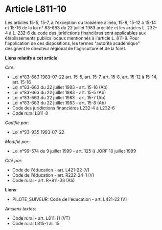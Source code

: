 # Article L811-10

Les articles 15-5, 15-7, à l'exception du troisième alinéa, 15-8, 15-12 à 15-14 et 15-16 de la loi n° 83-663 du 22 juillet
1983 précitée et les articles L. 232-4 à L. 232-6 du code des juridictions financières sont applicables aux établissements
publics locaux mentionnés à l'article L. 811-8. Pour l'application de ces dispositions, les termes "autorité académique"
désignent le directeur régional de l'agriculture et de la forêt.

**Liens relatifs à cet article**

_Cite_:

  - Loi n°83-663 1983-07-22 art. 15-5, art. 15-7, art. 15-8, art. 15-12 à 15-14, art. 15-16
  - Loi n°83-663 du 22 juillet 1983 - art. 15-16 (Ab)
  - Loi n°83-663 du 22 juillet 1983 - art. 15-5 (Ab)
  - Loi n°83-663 du 22 juillet 1983 - art. 15-7 (Ab)
  - Loi n°83-663 du 22 juillet 1983 - art. 15-8 (Ab)
  - Code des juridictions financières L232-4 à L232-6
  - Code rural L811-8

_Codifié par_:

  - Loi n°93-935 1993-07-22

_Modifié par_:

  - Loi n°99-574 du 9 juillet 1999 - art. 125 () JORF 10 juillet 1999

_Cité par_:

  - Code de l'éducation - art. L421-22 (V)
  - Code de l'éducation - art. R222-24-1 (V)
  - Code rural - art. R*811-38 (Ab)

**Liens**:

  - PILOTE_SUIVEUR: Code de l'éducation - art. L421-22 (V)

_Anciens textes_:

  - Code rural - art. L811-11 (VT)
  - Code rural L815-1 al. 15
